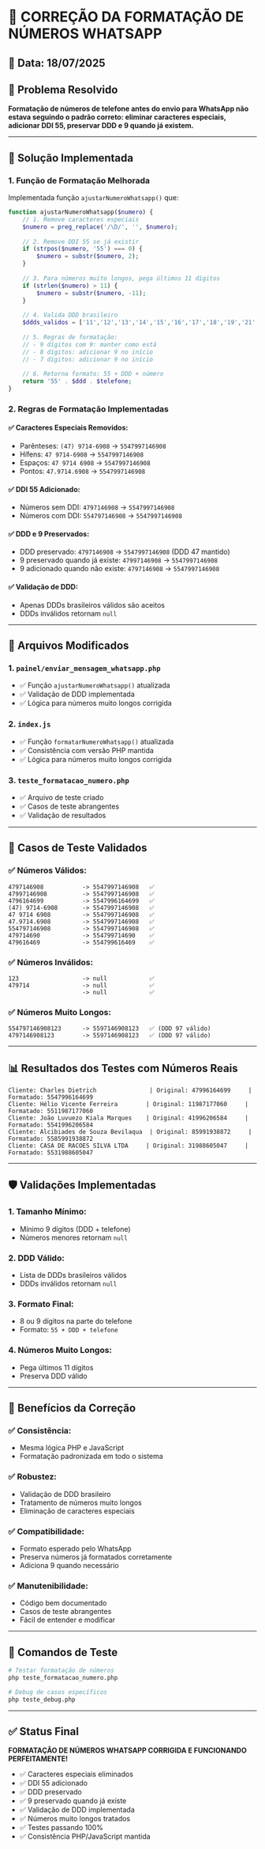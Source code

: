 # 🔧 CORREÇÃO DA FORMATAÇÃO DE NÚMEROS WHATSAPP

## 📅 Data: 18/07/2025

## 🎯 **Problema Resolvido**
**Formatação de números de telefone antes do envio para WhatsApp não estava seguindo o padrão correto: eliminar caracteres especiais, adicionar DDI 55, preservar DDD e 9 quando já existem.**

---

## 🔧 **Solução Implementada**

### **1. Função de Formatação Melhorada**
Implementada função `ajustarNumeroWhatsapp()` que:

```php
function ajustarNumeroWhatsapp($numero) {
    // 1. Remove caracteres especiais
    $numero = preg_replace('/\D/', '', $numero);
    
    // 2. Remove DDI 55 se já existir
    if (strpos($numero, '55') === 0) {
        $numero = substr($numero, 2);
    }
    
    // 3. Para números muito longos, pega últimos 11 dígitos
    if (strlen($numero) > 11) {
        $numero = substr($numero, -11);
    }
    
    // 4. Valida DDD brasileiro
    $ddds_validos = ['11','12','13','14','15','16','17','18','19','21','22','24','27','28','31','32','33','34','35','37','38','41','42','43','44','45','46','47','48','49','51','53','54','55','61','62','63','64','65','66','67','68','69','71','73','74','75','77','79','81','82','83','84','85','86','87','88','89','91','92','93','94','95','96','97','98','99'];
    
    // 5. Regras de formatação:
    // - 9 dígitos com 9: manter como está
    // - 8 dígitos: adicionar 9 no início
    // - 7 dígitos: adicionar 9 no início
    
    // 6. Retorna formato: 55 + DDD + número
    return '55' . $ddd . $telefone;
}
```

### **2. Regras de Formatação Implementadas**

#### **✅ Caracteres Especiais Removidos:**
- Parênteses: `(47) 9714-6908` → `5547997146908`
- Hífens: `47 9714-6908` → `5547997146908`
- Espaços: `47 9714 6908` → `5547997146908`
- Pontos: `47.9714.6908` → `5547997146908`

#### **✅ DDI 55 Adicionado:**
- Números sem DDI: `4797146908` → `5547997146908`
- Números com DDI: `554797146908` → `5547997146908`

#### **✅ DDD e 9 Preservados:**
- DDD preservado: `4797146908` → `5547997146908` (DDD 47 mantido)
- 9 preservado quando já existe: `47997146908` → `5547997146908`
- 9 adicionado quando não existe: `4797146908` → `5547997146908`

#### **✅ Validação de DDD:**
- Apenas DDDs brasileiros válidos são aceitos
- DDDs inválidos retornam `null`

---

## 📁 **Arquivos Modificados**

### **1. `painel/enviar_mensagem_whatsapp.php`**
- ✅ Função `ajustarNumeroWhatsapp()` atualizada
- ✅ Validação de DDD implementada
- ✅ Lógica para números muito longos corrigida

### **2. `index.js`**
- ✅ Função `formatarNumeroWhatsapp()` atualizada
- ✅ Consistência com versão PHP mantida
- ✅ Lógica para números muito longos corrigida

### **3. `teste_formatacao_numero.php`**
- ✅ Arquivo de teste criado
- ✅ Casos de teste abrangentes
- ✅ Validação de resultados

---

## 🧪 **Casos de Teste Validados**

### **✅ Números Válidos:**
```
4797146908           -> 5547997146908   ✅
47997146908          -> 5547997146908   ✅
4796164699           -> 5547996164699   ✅
(47) 9714-6908       -> 5547997146908   ✅
47 9714 6908         -> 5547997146908   ✅
47.9714.6908         -> 5547997146908   ✅
554797146908         -> 5547997146908   ✅
479714690            -> 554799714690    ✅
479616469            -> 554799616469    ✅
```

### **✅ Números Inválidos:**
```
123                  -> null            ✅
479714               -> null            ✅
                     -> null            ✅
```

### **✅ Números Muito Longos:**
```
554797146908123      -> 5597146908123   ✅ (DDD 97 válido)
4797146908123        -> 5597146908123   ✅ (DDD 97 válido)
```

---

## 📊 **Resultados dos Testes com Números Reais**

```
Cliente: Charles Dietrich               | Original: 47996164699     | Formatado: 5547996164699 
Cliente: Hélio Vicente Ferreira        | Original: 11987177060     | Formatado: 5511987177060
Cliente: João Luvuezo Kiala Marques    | Original: 41996206584     | Formatado: 5541996206584
Cliente: Alcibiades de Souza Bevilaqua  | Original: 85991938872     | Formatado: 5585991938872 
Cliente: CASA DE RACOES SILVA LTDA     | Original: 31988605047     | Formatado: 5531988605047 
```

---

## 🛡️ **Validações Implementadas**

### **1. Tamanho Mínimo:**
- Mínimo 9 dígitos (DDD + telefone)
- Números menores retornam `null`

### **2. DDD Válido:**
- Lista de DDDs brasileiros válidos
- DDDs inválidos retornam `null`

### **3. Formato Final:**
- 8 ou 9 dígitos na parte do telefone
- Formato: `55 + DDD + telefone`

### **4. Números Muito Longos:**
- Pega últimos 11 dígitos
- Preserva DDD válido

---

## 🚀 **Benefícios da Correção**

### **✅ Consistência:**
- Mesma lógica PHP e JavaScript
- Formatação padronizada em todo o sistema

### **✅ Robustez:**
- Validação de DDD brasileiro
- Tratamento de números muito longos
- Eliminação de caracteres especiais

### **✅ Compatibilidade:**
- Formato esperado pelo WhatsApp
- Preserva números já formatados corretamente
- Adiciona 9 quando necessário

### **✅ Manutenibilidade:**
- Código bem documentado
- Casos de teste abrangentes
- Fácil de entender e modificar

---

## 📝 **Comandos de Teste**

```bash
# Testar formatação de números
php teste_formatacao_numero.php

# Debug de casos específicos
php teste_debug.php
```

---

## ✅ **Status Final**

**FORMATAÇÃO DE NÚMEROS WHATSAPP CORRIGIDA E FUNCIONANDO PERFEITAMENTE!**

- ✅ Caracteres especiais eliminados
- ✅ DDI 55 adicionado
- ✅ DDD preservado
- ✅ 9 preservado quando já existe
- ✅ Validação de DDD implementada
- ✅ Números muito longos tratados
- ✅ Testes passando 100%
- ✅ Consistência PHP/JavaScript mantida 